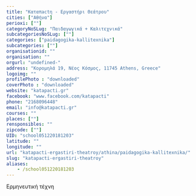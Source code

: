 ```yaml
---
title: "Καταπactη - Εργαστήρι Θεάτρου"
cities: ["Αθήνα"]
perioxi: [""]
categoryNoSLug: "Παιδαγωγικά + Καλιτεχνικά"
subcategoriesNoSLug: [""]
categories: ["paidagogika-kallitexnika"]
subcategories: [""]
organisationid: ""
organisation: ""
orgurl: "undefined-"
address: "Κορομηλά 19, Νέος Κόσμος, 11745 Athens, Greece"
logoimg: ""
profilePhoto : "downloaded"
coverPhoto : "downloaded"
website: "katapacti.gr"
facebook: "www.facebook.com/katapacti"
phone: "2168096448"
email: "info@katapacti.gr"
courses: ""
places: [""]
rensponsibles: ""
zipcode: [""]
UID: "school051220181203"
latitude: ""
longitude: ""
url: "katapacti-ergastiri-theatroy/athina/paidagogika-kallitexnika/"
slug: "katapacti-ergastiri-theatroy"
aliases:
    - /school051220181203
---
```





Ερμηνευτική τέχνη